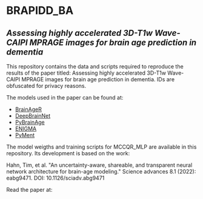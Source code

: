 # BRAPIDD_BA

<h2><em>Assessing highly accelerated 3D-T1w Wave-CAIPI MPRAGE images for brain age prediction in dementia</h2></em>


This repository contains the data and scripts required to reproduce the results of the paper titled: Assessing highly accelerated 3D-T1w Wave-CAIPI MPRAGE images for brain age prediction in dementia. IDs are obfuscated for privacy reasons. 

The models used in the paper can be found at:

- [BrainAgeR](https://github.com/james-cole/brainageR)
- [DeepBrainNet](https://github.com/vishnubashyam/DeepBrainNet)
- [PyBrainAge](https://github.com/james-cole/PyBrainAge)
- [ENIGMA](https://photon-ai.com/enigma_brainage)
- [PyMent](https://github.com/estenhl/pyment-public)

The model weigths and training scripts for MCCQR_MLP are available in this repository. Its development is based on the work: 

Hahn, Tim, et al. "An uncertainty-aware, shareable, and transparent neural network architecture for brain-age modeling." Science advances 8.1 (2022): eabg9471. DOI: 10.1126/sciadv.abg9471


Read the paper at: 
